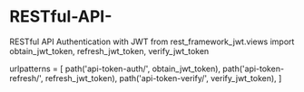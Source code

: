 # RESTful-API-
RESTful API Authentication with JWT
from rest_framework_jwt.views import obtain_jwt_token, refresh_jwt_token, verify_jwt_token

urlpatterns = [
    path('api-token-auth/', obtain_jwt_token),
    path('api-token-refresh/', refresh_jwt_token),
    path('api-token-verify/', verify_jwt_token),
]
